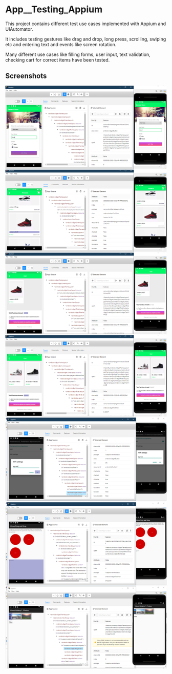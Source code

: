 # App__Testing_Appium

This project contains different test use cases implemented with Appium and UIAutomator.

It includes testing gestures like drag and drop, long press, scrolling, swiping etc and entering text and events like screen rotation.

Many different use cases like filling forms, user input, text validation, checking cart for correct items have been tested.

## Screenshots

![Screenshot1](screenshots/Screenshot_1.PNG) ![Screenshot2](screenshots/Screenshot_2.PNG)
![Screenshot3](screenshots/Screenshot_3.PNG) ![Screenshot4](screenshots/Screenshot_4.PNG)
![Screenshot3](screenshots/Screenshot_5.PNG) ![Screenshot4](screenshots/Screenshot_6.PNG)
![Screenshot4](screenshots/Screenshot_7.PNG)
